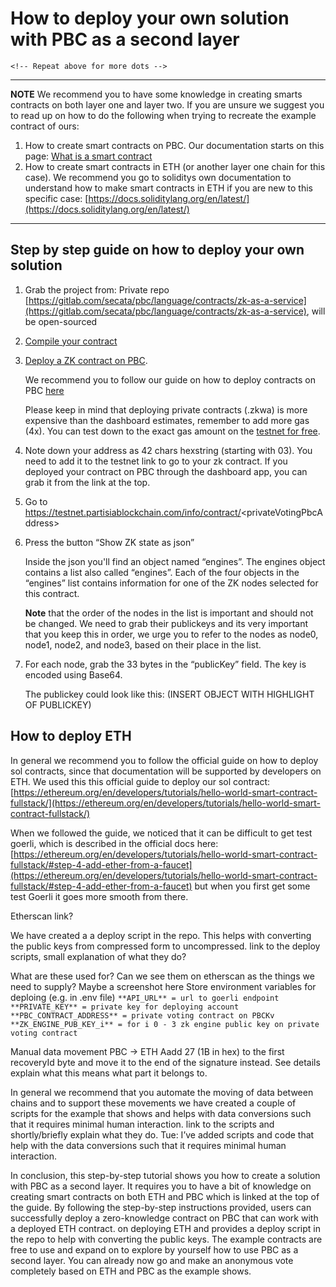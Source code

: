 # How to deploy your own solution with PBC as a second layer
<div class="dot-navigation">
    <a class="dot-navigation__item" href="pbc-as-second-layer.html"></a>
    <a class="dot-navigation__item" href="pbc-as-a-second-layer-live-example-ethereum.html"></a>
    <a class="dot-navigation__item" href="pbc-as-a-second-layer-how-to-create-your-own-solution.html"></a>
    <a class="dot-navigation__item dot-navigation__item--active" href="pbc-as-a-second-layer-how-to-deploy.html"></a>
    <a class="dot-navigation__item" href="pbc-as-second-layer-technical-differences-eth-pbc.html"></a>

    <!-- Repeat above for more dots -->
</div>

---
**NOTE** We recommend you to have some knowledge in creating smarts contracts on both layer one and layer two. If you are unsure we suggest you to read up on how to do the following when trying to recreate the example contract of ours: 

1. How to create smart contracts on PBC. Our documentation starts on this page: [What is a smart contract](../contract-development.md)
2. How to create smart contracts in ETH (or another layer one chain for this case).
    We recommend you go to soliditys own documentation to understand how to make smart contracts in ETH if you are new to this specific case: [https://docs.soliditylang.org/en/latest/](https://docs.soliditylang.org/en/latest/)
---

## Step by step guide on how to deploy your own solution
1. Grab the project from: Private repo [https://gitlab.com/secata/pbc/language/contracts/zk-as-a-service](https://gitlab.com/secata/pbc/language/contracts/zk-as-a-service), will be open-sourced <todo>
2. [Compile your contract](../compile-zk.md)

3. [Deploy a ZK contract on PBC](../contract-compilation.md).
   
    We recommend you to follow our guide on how to deploy contracts on PBC [here](../contract-compilation.md)
    
    Please keep in mind that deploying private contracts (.zkwa) is more expensive than the dashboard estimates, remember to add more gas (4x). You can test down to the exact gas amount on the [testnet for free](../testnet.md).
   
4. Note down your address as 42 chars hexstring (starting with 03). You need to add it to the testnet link to go to your zk contract. If you deployed your contract on PBC through the dashboard app, you can grab it from the link at the top. 
   
5. Go to https://testnet.partisiablockchain.com/info/contract/<privateVotingPbcAddress\>
   
6. Press the button “Show ZK state as json”

    Inside the json you'll find an object named “engines”. The engines object contains a list also called “engines”. Each of the four objects in the “engines” list contains information for one of the ZK nodes selected for this contract. 
    
    **Note** that the order of the nodes in the list is important and should not be changed. We need to grab their publickeys and its very important that you keep this in order, we urge you to refer to the nodes as node0, node1, node2, and node3, based on their place in the list.

7. For each node, grab the 33 bytes in the “publicKey” field. The key is encoded using Base64.

    The publickey could look like this: (INSERT OBJECT WITH HIGHLIGHT OF PUBLICKEY)<todo>


## How to deploy ETH
In general we recommend you to follow the official guide on how to deploy sol contracts, since that documentation will be supported by developers on ETH. We used this this official guide to deploy our sol contract: [https://ethereum.org/en/developers/tutorials/hello-world-smart-contract-fullstack/](https://ethereum.org/en/developers/tutorials/hello-world-smart-contract-fullstack/)

When we followed the guide, we noticed that it can be difficult to get test goerli, which is described in the official docs here: [https://ethereum.org/en/developers/tutorials/hello-world-smart-contract-fullstack/#step-4-add-ether-from-a-faucet](https://ethereum.org/en/developers/tutorials/hello-world-smart-contract-fullstack/#step-4-add-ether-from-a-faucet) but when you first get some test Goerli it goes more smooth from there. 

Etherscan link? <todo>

We have created a a deploy script in the repo. This helps with converting the public keys from compressed form to uncompressed. <todo> link to the deploy scripts, small explanation of what they do?

What are these used for? Can we see them on etherscan as the things we need to supply? Maybe a screenshot here <todo>
Store environment variables for deploing (e.g. in .env file)
`**API_URL** = url to goerli endpoint
**PRIVATE_KEY** = private key for deploying account
**PBC_CONTRACT_ADDRESS** = private voting contract on PBCKv
**ZK_ENGINE_PUB_KEY_i** = for i 0 - 3 zk engine public key on private voting contract`

Manual data movement PBC -> ETH
Aadd 27 (1B in hex) to the first recoveryId byte and move it to the end of the signature instead. See details <todo> explain what this means what part it belongs to. 

In general we recommend that you automate the moving of data between chains and to support these movements we have created a couple of scripts for the example that shows and helps with data conversions such that it requires minimal human interaction. 
<todo> link to the scripts and shortly/briefly explain what they do.
Tue: I’ve added scripts and code that help with the data conversions such that it requires minimal human interaction.

In conclusion, this step-by-step tutorial shows you how to create a solution with PBC as a second layer. It requires you to have a bit of knowledge on creating smart contracts on both ETH and PBC which is linked at the top of the guide. By following the step-by-step instructions provided, users can successfully deploy a zero-knowledge contract on PBC that can work with a deployed ETH contract. on deploying ETH and provides a deploy script in the repo to help with converting the public keys. The example contracts are free to use and expand on to explore by yourself how to use PBC as a second layer. You can already now go and make an anonymous vote completely based on ETH and PBC as the example shows. 